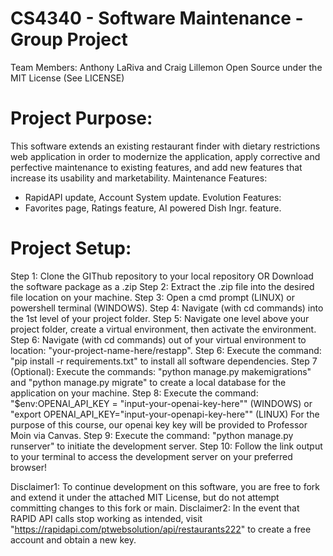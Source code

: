 # CS4340 - Software Maintenance - Group Project
Team Members: Anthony LaRiva and Craig Lillemon
Open Source under the MIT License (See LICENSE)

# Project Purpose:
This software extends an existing restaurant finder with dietary restrictions web application in order to modernize the application, apply corrective and perfective maintenance to existing features, and add new features that increase its usability and marketability.
Maintenance Features:
- RapidAPI update, Account System update.
Evolution Features:
- Favorites page, Ratings feature, AI powered Dish Ingr. feature.

# Project Setup:
Step 1:
Clone the GIThub repository to your local repository OR Download the software package as a .zip
Step 2:
Extract the .zip file into the desired file location on your machine.
Step 3:
Open a cmd prompt (LINUX) or powershell terminal (WINDOWS).
Step 4:
Navigate (with cd commands) into the 1st level of your project folder.
Step 5:
Navigate one level above your project folder, create a virtual environment, then activate the environment.
Step 6:
Navigate (with cd commands) out of your virtual environment to location: "your-project-name-here/restapp".
Step 6:
Execute the command: "pip install -r requirements.txt" to install all software dependencies.
Step 7 (Optional):
Execute the commands: "python manage.py makemigrations" and "python manage.py migrate" to create a local database for the application on your machine.
Step 8:
Execute the command: "$env:OPENAI_API_KEY = "input-your-openai-key-here"" (WINDOWS) or "export OPENAI_API_KEY="input-your-openapi-key-here"" (LINUX)
For the purpose of this course, our openai key key will be provided to Professor Moin via Canvas.
Step 9:
Execute the command: "python manage.py runserver" to initiate the development server.
Step 10:
Follow the link output to your terminal to access the development server on your preferred browser!

Disclaimer1: To continue development on this software, you are free to fork and extend it under the attached MIT License, but do not attempt committing changes to this fork or main.
Disclaimer2: In the event that RAPID API calls stop working as intended, visit "https://rapidapi.com/ptwebsolution/api/restaurants222" to create a free account and obtain a new key.
